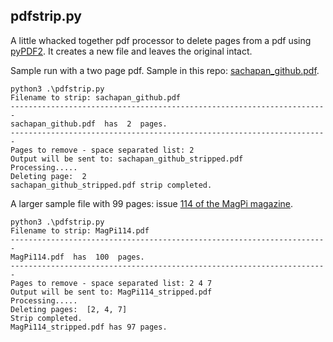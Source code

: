 ## pdfstrip.py


A little whacked together pdf processor to delete pages from a pdf using [pyPDF2](https://github.com/mstamy2/PyPDF2).  It creates a new file and leaves the original intact.

Sample run with a two page pdf.  Sample in this repo: [sachapan_github.pdf](https://github.com/sachapan/pdfstrip/sachapan_github.pdf).

    python3 .\pdfstrip.py
    Filename to strip: sachapan_github.pdf
    -----------------------------------------------------------------------
    sachapan_github.pdf  has  2  pages.
    -----------------------------------------------------------------------
    Pages to remove - space separated list: 2
    Output will be sent to: sachapan_github_stripped.pdf
    Processing.....
    Deleting page:  2
    sachapan_github_stripped.pdf strip completed.

A larger sample file with 99 pages: issue [114 of the MagPi magazine](https://magpi.raspberrypi.com/issues/114/pdf/download).

    python3 .\pdfstrip.py
    Filename to strip: MagPi114.pdf
    -----------------------------------------------------------------------
    MagPi114.pdf  has  100  pages.
    -----------------------------------------------------------------------
    Pages to remove - space separated list: 2 4 7
    Output will be sent to: MagPi114_stripped.pdf
    Processing.....
    Deleting pages:  [2, 4, 7]
    Strip completed.
    MagPi114_stripped.pdf has 97 pages.


